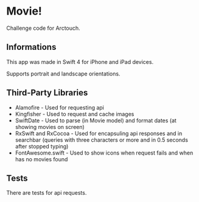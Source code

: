 # Movie!

Challenge code for Arctouch.

## Informations

This app was made in Swift 4 for iPhone and iPad devices.

Supports portrait and landscape orientations.

## Third-Party Libraries

- Alamofire - Used for requesting api
- Kingfisher - Used to request and cache images
- SwiftDate - Used to parse (in Movie model) and format dates (at showing movies on screen) 
- RxSwift and RxCocoa - Used for encapsuling api responses and in searchbar (queries with three characters or more and in 0.5 seconds after stopped typing)
- FontAwesome.swift - Used to show icons when request fails and when has no movies found

## Tests

There are tests for api requests.
